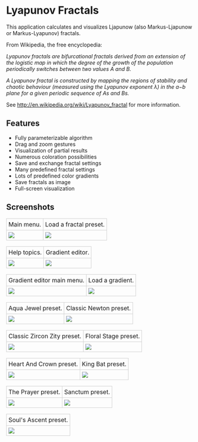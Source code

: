 Lyapunov Fractals
=================

This application calculates and visualizes Ljapunow (also Markus-Ljapunow or Markus-Lyapunov) fractals.

From Wikipedia, the free encyclopedia:

*Lyapunov fractals are bifurcational fractals derived from an extension of the logistic map in which the degree of the growth of the population periodically switches between two values A and B.*

*A Lyapunov fractal is constructed by mapping the regions of stability and chaotic behaviour (measured using the Lyapunov exponent λ) in the a−b plane for a given periodic sequence of As and Bs.*

See http://en.wikipedia.org/wiki/Lyapunov_fractal for more information.

Features
--------

  * Fully parameterizable algorithm
  * Drag and zoom gestures
  * Visualization of partial results
  * Numerous coloration possibilities
  * Save and exchange fractal settings
  * Many predefined fractal settings
  * Lots of predefined color gradients
  * Save fractals as image
  * Full-screen visualization

Screenshots
-----------

<table>
<tr>
<td style="border: 1px solid #ccc; padding: 5px;">Main menu.</td>
<td style="border: 1px solid #ccc; padding: 5px;">Load a fractal preset.</td>
</tr>
<tr>
<td style="border: 1px solid #ccc; padding: 5px;"><img src="https://googledrive.com/host/0B28kSDT4b69gNTZ1V1RFNVd5V1k/screenshot_main_menu.png" /></td>
<td style="border: 1px solid #ccc; padding: 5px;"><img src="https://googledrive.com/host/0B28kSDT4b69gNTZ1V1RFNVd5V1k/screenshot_load_presets.png" /></td>
</tr>
</table>

<table>
<tr>
<td style="border: 1px solid #ccc; padding: 5px;">Help topics.</td>
<td style="border: 1px solid #ccc; padding: 5px;">Gradient editor.</td>
</tr>
<tr>
<td style="border: 1px solid #ccc; padding: 5px;"><img src="https://googledrive.com/host/0B28kSDT4b69gNTZ1V1RFNVd5V1k/screenshot_help.png" /></td>
<td style="border: 1px solid #ccc; padding: 5px;"><img src="https://googledrive.com/host/0B28kSDT4b69gNTZ1V1RFNVd5V1k/screenshot_gradient_editor.png" /></td>
</tr>
</table>

<table>
<tr>
<td style="border: 1px solid #ccc; padding: 5px;">Gradient editor main menu.</td>
<td style="border: 1px solid #ccc; padding: 5px;">Load a gradient.</td>
</tr>
<tr>
<td style="border: 1px solid #ccc; padding: 5px;"><img src="https://googledrive.com/host/0B28kSDT4b69gNTZ1V1RFNVd5V1k/screenshot_gradient_editor_menu.png" /></td>
<td style="border: 1px solid #ccc; padding: 5px;"><img src="https://googledrive.com/host/0B28kSDT4b69gNTZ1V1RFNVd5V1k/screenshot_load_gradient.png" /></td>
</tr> 
</table>

<table>
<tr>
<td style="border: 1px solid #ccc; padding: 5px;">Aqua Jewel preset.</td>
<td style="border: 1px solid #ccc; padding: 5px;">Classic Newton preset.</td>
</tr> 
<tr>
<td style="border: 1px solid #ccc; padding: 5px;"><img src="https://googledrive.com/host/0B28kSDT4b69gNTZ1V1RFNVd5V1k/Aqua%20Jewel.png" /></td>
<td style="border: 1px solid #ccc; padding: 5px;"><img src="https://googledrive.com/host/0B28kSDT4b69gNTZ1V1RFNVd5V1k/Classic%20Newton.png" /></td>
</tr> 
</table>

<table>
<tr>
<td style="border: 1px solid #ccc; padding: 5px;">Classic Zircon Zity preset.</td>
<td style="border: 1px solid #ccc; padding: 5px;">Floral Stage preset.</td>
</tr> 
<tr>
<td style="border: 1px solid #ccc; padding: 5px;"><img src="https://googledrive.com/host/0B28kSDT4b69gNTZ1V1RFNVd5V1k/Classic%20Zircon%20Zity.png" /></td>
<td style="border: 1px solid #ccc; padding: 5px;"><img src="https://googledrive.com/host/0B28kSDT4b69gNTZ1V1RFNVd5V1k/Floral%20Stage.png" /></td>
</tr> 
</table>

<table>
<tr>
<td style="border: 1px solid #ccc; padding: 5px;">Heart And Crown preset.</td>
<td style="border: 1px solid #ccc; padding: 5px;">King Bat preset.</td>
</tr> 
<tr>
<td style="border: 1px solid #ccc; padding: 5px;"><img src="https://googledrive.com/host/0B28kSDT4b69gNTZ1V1RFNVd5V1k/Heart%20And%20Crown.png" /></td>
<td style="border: 1px solid #ccc; padding: 5px;"><img src="https://googledrive.com/host/0B28kSDT4b69gNTZ1V1RFNVd5V1k/King%20Bat.png" /></td>
</tr> 
</table>

<table>
<tr>
<td style="border: 1px solid #ccc; padding: 5px;">The Prayer preset.</td>
<td style="border: 1px solid #ccc; padding: 5px;">Sanctum preset.</td>
</tr> 
<tr>
<td style="border: 1px solid #ccc; padding: 5px;"><img src="https://googledrive.com/host/0B28kSDT4b69gNTZ1V1RFNVd5V1k/The%20Prayer.png" /></td>
<td style="border: 1px solid #ccc; padding: 5px;"><img src="https://googledrive.com/host/0B28kSDT4b69gNTZ1V1RFNVd5V1k/Sanctum.png" /></td>
</tr> 
</table>

<table>
<tr>
<td style="border: 1px solid #ccc; padding: 5px;">Soul&#x27;s Ascent preset.</td>
</tr> 
<tr>
<td style="border: 1px solid #ccc; padding: 5px;"><img src="https://googledrive.com/host/0B28kSDT4b69gNTZ1V1RFNVd5V1k/Soul%27s%20Ascent.png" /></td>
</tr> 
</table>
